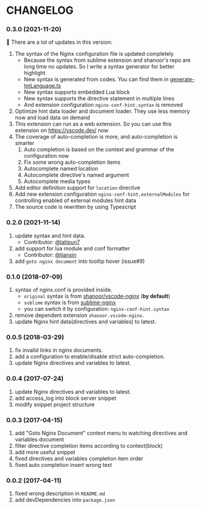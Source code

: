 # CHANGELOG

### 0.3.0 (2021-11-20)

:mega: There are a lot of updates in this version:

1. The syntax of the Nginx configuration file is updated completely
	- Because the syntax from sublime extension and shanoor's repo are long time no updates. So I write a syntax generator for better highlight
	- New syntax is generated from codes. You can find them in [generate-tmLanguage.ts](../src/syntax/generate-tmLanguage.ts)
	- New syntax supports embedded Lua block
	- New syntax supports the directive statement in multiple lines
	- And extension configuration `nginx-conf-hint.syntax` is removed
2. Optimize hint data loader and document loader. They use less memory now and load data on demand
3. This extension can run as a web extension. So you can use this extension on <https://vscode.dev/> now
4. The coverage of auto-completion is more, and auto-completion is smarter
	1. Auto completion is based on the context and grammar of the configuration now
	2. Fix some wrong auto-completion items
	3. Autocomplete named location
	4. Autocomplete directive's named argument
	5. Autocomplete media types 
5. Add editor definition support for `location` directive
6. Add new extension configuration `nginx-conf-hint.externalModules` for controlling enabled of external modules hint data
7. The source code is rewritten by using Typescript


### 0.2.0 (2021-11-14)

1. update syntax and hint data.
	- Contributor: [@latipun7](https://github.com/latipun7)
2. add support for lua module and conf formatter
	- Contributor: [@tiansin](https://github.com/tiansin)
3. add `goto nginx document` into tooltip hover (issue#9)

### 0.1.0 (2018-07-09)

1. syntax of nginx.conf is provided inside.
	- `original` syntax is from [shanoor/vscode-nginx][shanoor-syntax] (**by default**)
	- `sublime` syntax is from [sublime-nginx][sublime-syntax]
	- you can switch it by configuration: `nginx-conf-hint.syntax`
2. remove dependent extension `shanoor.vscode-nginx`.
3. update Nginx hint data(directives and variables) to latest.

### 0.0.5 (2018-03-29)

1. fix invalid links in nginx documents.
2. add a configuration to enable/disable strict auto-completion.
3. update Nginx directives and variables to latest.

### 0.0.4 (2017-07-24)

1. update Nginx directives and variables to latest.
2. add access_log into block server snippet
3. modify snippet project structure

### 0.0.3 (2017-04-15)

1. add "Goto Nginx Document" context menu to watching directives and variables document
2. filter directive completion items according to context(block)
3. add more useful snippet
4. fixed directives and variables completion item order 
5. fixed auto completion insert wrong text

### 0.0.2 (2017-04-11)

1. fixed wrong description in `README.md`
2. add devDependencies into `package.json`

[shanoor-syntax]: https://github.com/shanoor/vscode-nginx/blob/master/syntaxes/nginx.tmLanguage
[sublime-syntax]: https://github.com/brandonwamboldt/sublime-nginx/blob/master/Syntaxes/nginx.tmLanguage
